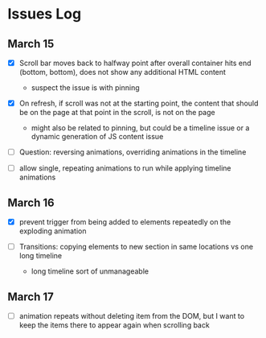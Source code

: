 # Issues Log

## March 15

- [X] Scroll bar moves back to halfway point after overall container hits end (bottom, bottom), does not show any additional HTML content
  - suspect the issue is with pinning

- [X] On refresh, if scroll was not at the starting point, the content that should be on the page at that point in the scroll, is not on the page
  - might also be related to pinning, but could be a timeline issue or a dynamic generation of JS content issue

- [ ] Question: reversing animations, overriding animations in the timeline

- [ ] allow single, repeating animations to run while applying timeline animations

## March 16

- [X] prevent trigger from being added to elements repeatedly on the exploding animation
  
- [ ] Transitions: copying elements to new section in same locations vs one long timeline
  - long timeline sort of unmanageable

## March 17

- [ ] animation repeats without deleting item from the DOM, but I want to keep the items there to appear again when scrolling back

